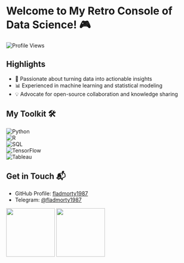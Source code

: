 # Welcome to My Retro Console of Data Science! 🎮

![Profile Views](https://komarev.com/ghpvc/?username=fladmorty1987&label=Profile%20Views&color=blue&style=flat)

## Highlights
- 🌟 Passionate about turning data into actionable insights
- 📊 Experienced in machine learning and statistical modeling
- 💡 Advocate for open-source collaboration and knowledge sharing

## My Toolkit 🛠️  
![Python](https://img.shields.io/badge/-Python-3776AB?style=flat&logo=python&logoColor=ffffff)  
![R](https://img.shields.io/badge/-R-276DC3?style=flat&logo=r&logoColor=ffffff)  
![SQL](https://img.shields.io/badge/-SQL-6DB33F?style=flat&logo=mysql&logoColor=ffffff)  
![TensorFlow](https://img.shields.io/badge/-TensorFlow-FF6F20?style=flat&logo=tensorflow&logoColor=ffffff)  
![Tableau](https://img.shields.io/badge/-Tableau-E97627?style=flat&logo=tableau&logoColor=ffffff)  

## Get in Touch 📬  
- GitHub Profile: [fladmorty1987](https://github.com/fladmorty1987)  
- Telegram: [@fladmorty1987](https://t.me/fladmorty1987)  

<!--fp:1755005842-8901:fladmorty1987:data-science:fr-->
<p><img src="https://github-readme-stats.vercel.app/api/top-langs/?username=fladmorty1987&layout=compact&theme=merko" height="130"/> <img src="https://github-readme-stats.vercel.app/api?username=fladmorty1987&show_icons=true&theme=merko" height="130"/></p>
